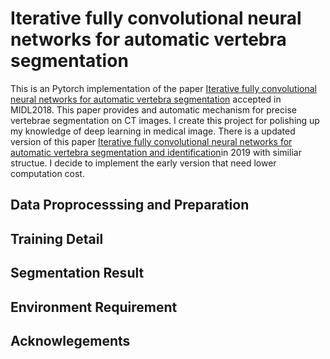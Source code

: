 # Iterative fully convolutional neural networks for automatic vertebra segmentation
This is an Pytorch implementation of the paper [Iterative fully convolutional neural networks for automatic vertebra segmentation](https://arxiv.org/abs/1408.5882) accepted in MIDL2018. This paper provides and automatic mechanism for precise vertebrae segmentation on CT images. I create this project for polishing up my knowledge of deep learning in medical image. There is a updated version of this paper [Iterative fully convolutional neural networks for automatic vertebra segmentation and identification](https://arxiv.org/abs/1804.04383)in 2019 with similiar structue. I decide to implement the early version that need lower computation cost.


## Data Proprocesssing and Preparation

## Training Detail

## Segmentation Result

## Environment Requirement

## Acknowlegements
